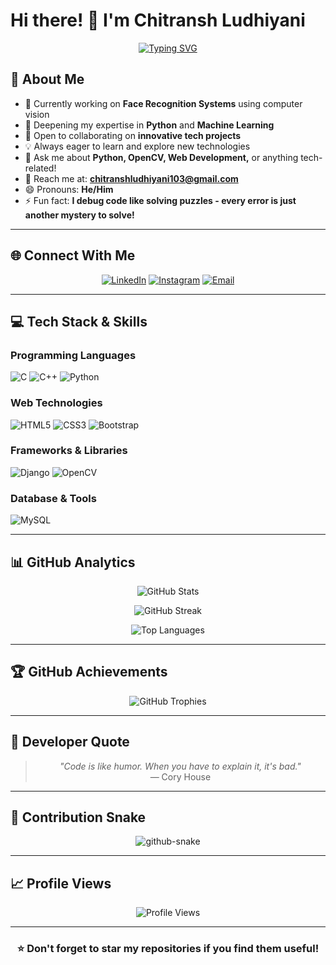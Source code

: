 # Hi there! 👋 I'm Chitransh Ludhiyani

<div align="center">
  
[![Typing SVG](https://readme-typing-svg.herokuapp.com?font=Fira+Code&pause=1000&color=2E9EF7&center=true&vCenter=true&width=435&lines=Software+Developer;Machine+Learning+Enthusiast;Python+Developer;Always+Learning+New+Things)](https://git.io/typing-svg)

</div>

## 🚀 About Me

- 🔭 Currently working on **Face Recognition Systems** using computer vision
- 🌱 Deepening my expertise in **Python** and **Machine Learning**
- 👥 Open to collaborating on **innovative tech projects**
- 💡 Always eager to learn and explore new technologies
- 💬 Ask me about **Python, OpenCV, Web Development,** or anything tech-related!
- 📧 Reach me at: **chitranshludhiyani103@gmail.com**
- 😄 Pronouns: **He/Him**
- ⚡ Fun fact: **I debug code like solving puzzles - every error is just another mystery to solve!**

---

## 🌐 Connect With Me

<div align="center">
  
[![LinkedIn](https://img.shields.io/badge/LinkedIn-0077B5?style=for-the-badge&logo=linkedin&logoColor=white)](https://www.linkedin.com/in/chiragsolanki3313/)
[![Instagram](https://img.shields.io/badge/Instagram-E4405F?style=for-the-badge&logo=instagram&logoColor=white)](https://www.instagram.com/Chitranshludhiyani1_/)
[![Email](https://img.shields.io/badge/Gmail-D14836?style=for-the-badge&logo=gmail&logoColor=white)](mailto:chitranshludhiyani103@gmail.com)

</div>

---

## 💻 Tech Stack & Skills

### Programming Languages
![C](https://img.shields.io/badge/C-00599C?style=for-the-badge&logo=c&logoColor=white)
![C++](https://img.shields.io/badge/C++-00599C?style=for-the-badge&logo=c%2B%2B&logoColor=white)
![Python](https://img.shields.io/badge/Python-3776AB?style=for-the-badge&logo=python&logoColor=white)

### Web Technologies
![HTML5](https://img.shields.io/badge/HTML5-E34F26?style=for-the-badge&logo=html5&logoColor=white)
![CSS3](https://img.shields.io/badge/CSS3-1572B6?style=for-the-badge&logo=css3&logoColor=white)
![Bootstrap](https://img.shields.io/badge/Bootstrap-563D7C?style=for-the-badge&logo=bootstrap&logoColor=white)

### Frameworks & Libraries
![Django](https://img.shields.io/badge/Django-092E20?style=for-the-badge&logo=django&logoColor=white)
![OpenCV](https://img.shields.io/badge/OpenCV-27338e?style=for-the-badge&logo=OpenCV&logoColor=white)

### Database & Tools
![MySQL](https://img.shields.io/badge/MySQL-005C84?style=for-the-badge&logo=mysql&logoColor=white)

---

## 📊 GitHub Analytics

<div align="center">
  
![GitHub Stats](https://github-readme-stats.vercel.app/api?username=Chitranshludhiyani1&theme=tokyonight&hide_border=true&include_all_commits=true&count_private=false)

![GitHub Streak](https://nirzak-streak-stats.vercel.app/?user=Chitranshludhiyani1&theme=tokyonight&hide_border=true)

![Top Languages](https://github-readme-stats.vercel.app/api/top-langs/?username=Chitranshludhiyani1&theme=tokyonight&hide_border=true&include_all_commits=true&count_private=false&layout=compact)

</div>

---

## 🏆 GitHub Achievements

<div align="center">
  
![GitHub Trophies](https://github-profile-trophy.vercel.app/?username=Chitranshludhiyani1&theme=tokyonight&no-frame=true&no-bg=false&margin-w=4&row=1)

</div>

---

## 💭 Developer Quote

<div align="center">
  
> *"Code is like humor. When you have to explain it, it's bad."*  
> — Cory House

</div>

---

## 🐍 Contribution Snake

<div align="center">

<picture>
  <source media="(prefers-color-scheme: dark)" srcset="https://raw.githubusercontent.com/tobiasmeyhoefer/tobiasmeyhoefer/output/github-snake-dark.svg" />
  <source media="(prefers-color-scheme: light)" srcset="https://raw.githubusercontent.com/tobiasmeyhoefer/tobiasmeyhoefer/output/github-snake.svg" />
  <img alt="github-snake" src="https://raw.githubusercontent.com/tobiasmeyhoefer/tobiasmeyhoefer/output/github-snake-dark.svg" />
</picture>

</div>

---

## 📈 Profile Views

<div align="center">
  
![Profile Views](https://komarev.com/ghpvc/?username=Chitranshludhiyani1&color=brightgreen&style=for-the-badge)

</div>

---

<div align="center">
  
### ⭐ Don't forget to star my repositories if you find them useful!

</div>
